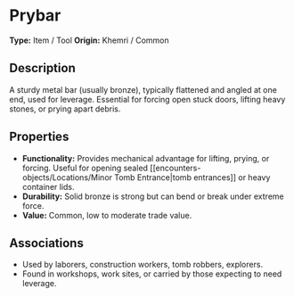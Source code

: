 # Prybar

**Type:** Item / Tool
**Origin:** Khemri / Common

## Description
A sturdy metal bar (usually bronze), typically flattened and angled at one end, used for leverage. Essential for forcing open stuck doors, lifting heavy stones, or prying apart debris.

## Properties
*   **Functionality:** Provides mechanical advantage for lifting, prying, or forcing. Useful for opening sealed [[encounters-objects/Locations/Minor Tomb Entrance|tomb entrances]] or heavy container lids.
*   **Durability:** Solid bronze is strong but can bend or break under extreme force.
*   **Value:** Common, low to moderate trade value.

## Associations
*   Used by laborers, construction workers, tomb robbers, explorers.
*   Found in workshops, work sites, or carried by those expecting to need leverage. 